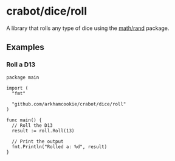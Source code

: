 # crabot/dice/roll

A library that rolls any type of dice using the [math/rand](https://pkg.go.dev/math/rand) package.

## Examples

### Roll a D13

```golang
package main

import (
  "fmt"

  "github.com/arkhamcookie/crabot/dice/roll"
)

func main() {
  // Roll the D13
  result := roll.Roll(13)

  // Print the output
  fmt.Println("Rolled a: %d", result)
}
```

